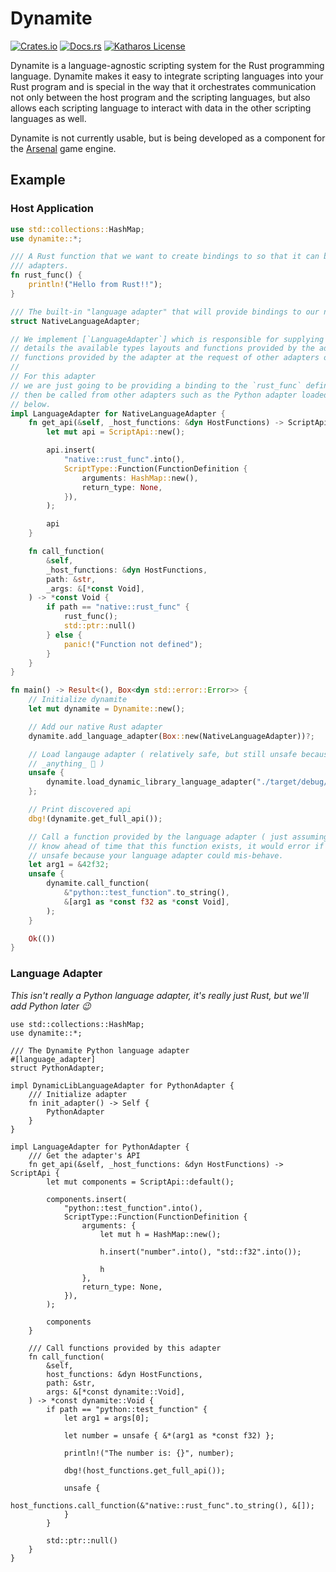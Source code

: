 # Dynamite

[![Crates.io](https://img.shields.io/crates/v/dynamite)](https://crates.io/crates/dynamite)
[![Docs.rs](https://docs.rs/dynamite/badge.svg)](https://docs.rs/dynamite)
[![Katharos License](https://img.shields.io/badge/License-Katharos-blue)](https://github.com/katharostech/katharos-license)

Dynamite is a language-agnostic scripting system for the Rust programming language. Dynamite
makes it easy to integrate scripting languages into your Rust program and is special in the way
that it orchestrates communication not only between the host program and the scripting
languages, but also allows each scripting language to interact with data in the other scripting
languages as well.

Dynamite is not currently usable, but is being developed as a component for the [Arsenal] game
engine.

## Example

### Host Application

```rust
use std::collections::HashMap;
use dynamite::*;

/// A Rust function that we want to create bindings to so that it can be called from other lanuguage
/// adapters.
fn rust_func() {
    println!("Hello from Rust!!");
}

/// The built-in "language adapter" that will provide bindings to our native Rust
struct NativeLanguageAdapter;

// We implement [`LanguageAdapter`] which is responsible for supplying the [`ScriptApi`] which
// details the available types layouts and functions provided by the adapter, and for calling
// functions provided by the adapter at the request of other adapters or the host.
//
// For this adapter
// we are just going to be providing a binding to the `rust_func` defined above. This function can
// then be called from other adapters such as the Python adapter loaded from a dynamic library
// below.
impl LanguageAdapter for NativeLanguageAdapter {
    fn get_api(&self, _host_functions: &dyn HostFunctions) -> ScriptApi {
        let mut api = ScriptApi::new();

        api.insert(
            "native::rust_func".into(),
            ScriptType::Function(FunctionDefinition {
                arguments: HashMap::new(),
                return_type: None,
            }),
        );

        api
    }

    fn call_function(
        &self,
        _host_functions: &dyn HostFunctions,
        path: &str,
        _args: &[*const Void],
    ) -> *const Void {
        if path == "native::rust_func" {
            rust_func();
            std::ptr::null()
        } else {
            panic!("Function not defined");
        }
    }
}

fn main() -> Result<(), Box<dyn std::error::Error>> {
    // Initialize dynamite
    let mut dynamite = Dynamite::new();

    // Add our native Rust adapter
    dynamite.add_language_adapter(Box::new(NativeLanguageAdapter))?;

    // Load langauge adapter ( relatively safe, but still unsafe because dynamic libraries could do
    // _anything_ 👀 )
    unsafe {
        dynamite.load_dynamic_library_language_adapter("./target/debug/libdynamite_python.so")?
    };

    // Print discovered api
    dbg!(dynamite.get_full_api());

    // Call a function provided by the language adapter ( just assuming for this example that we
    // know ahead of time that this function exists, it would error if it didn't ). This is also
    // unsafe because your language adapter could mis-behave.
    let arg1 = &42f32;
    unsafe {
        dynamite.call_function(
            &"python::test_function".to_string(),
            &[arg1 as *const f32 as *const Void],
        );
    }

    Ok(())
}
```

### Language Adapter

_This isn't really a Python language adapter, it's really just Rust, but we'll add Python later 😉_

```no_check
use std::collections::HashMap;
use dynamite::*;

/// The Dynamite Python language adapter
#[language_adapter]
struct PythonAdapter;

impl DynamicLibLanguageAdapter for PythonAdapter {
    /// Initialize adapter
    fn init_adapter() -> Self {
        PythonAdapter
    }
}

impl LanguageAdapter for PythonAdapter {
    /// Get the adapter's API
    fn get_api(&self, _host_functions: &dyn HostFunctions) -> ScriptApi {
        let mut components = ScriptApi::default();

        components.insert(
            "python::test_function".into(),
            ScriptType::Function(FunctionDefinition {
                arguments: {
                    let mut h = HashMap::new();

                    h.insert("number".into(), "std::f32".into());

                    h
                },
                return_type: None,
            }),
        );

        components
    }

    /// Call functions provided by this adapter
    fn call_function(
        &self,
        host_functions: &dyn HostFunctions,
        path: &str,
        args: &[*const dynamite::Void],
    ) -> *const dynamite::Void {
        if path == "python::test_function" {
            let arg1 = args[0];

            let number = unsafe { &*(arg1 as *const f32) };

            println!("The number is: {}", number);

            dbg!(host_functions.get_full_api());

            unsafe {
                host_functions.call_function(&"native::rust_func".to_string(), &[]);
            }
        }

        std::ptr::null()
    }
}
```

[Arsenal]: https://github.com/katharostech/arsenal
